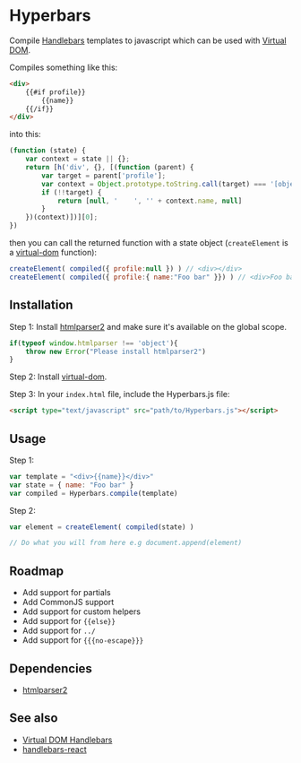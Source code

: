 # Hyperbars
Compile [Handlebars](http://handlebarsjs.com/) templates to javascript which can be used with [Virtual DOM](https://github.com/Matt-Esch/virtual-dom).

Compiles something like this:
```html
<div>
    {{#if profile}}
        {{name}}
    {{/if}}
</div>
```

into this:
```js
(function (state) {
	var context = state || {};
	return [h('div', {}, [(function (parent) {
		var target = parent['profile'];
		var context = Object.prototype.toString.call(target) === '[object Object]' ? target : parent;
		if (!!target) {
			return [null, '    ', '' + context.name, null]
		}
	})(context)])][0];
})
```
then you can call the returned function with a state object (`createElement` is a [virtual-dom](https://github.com/Matt-Esch/virtual-dom/tree/master/vdom) function):
```js
createElement( compiled({ profile:null }) ) // <div></div>
createElement( compiled({ profile:{ name:"Foo bar" }}) ) // <div>Foo bar</div>
```

## Installation
Step 1: Install [htmlparser2](https://github.com/fb55/htmlparser2) and make sure it's available on the global scope.
```js
if(typeof window.htmlparser !== 'object'){
	throw new Error("Please install htmlparser2")
}
```
Step 2: Install [virtual-dom](https://github.com/Matt-Esch/virtual-dom).


Step 3: In your `index.html` file, include the Hyperbars.js file:
```html
<script type="text/javascript" src="path/to/Hyperbars.js"></script>
```

## Usage
Step 1:
```js
var template = "<div>{{name}}</div>"
var state = { name: "Foo bar" }
var compiled = Hyperbars.compile(template)
```
Step 2:
```js
var element = createElement( compiled(state) )

// Do what you will from here e.g document.append(element)
```

## Roadmap
* Add support for partials
* Add CommonJS support
* Add support for custom helpers
* Add support for `{{else}}`
* Add support for `../`
* Add support for `{{{no-escape}}}`

## Dependencies
* [htmlparser2](https://github.com/fb55/htmlparser2)

## See also
* [Virtual DOM Handlebars](https://github.com/jchook/virtual-dom-handlebars)
* [handlebars-react](https://github.com/stevenvachon/handlebars-react)